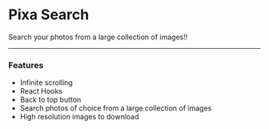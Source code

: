 # Pixa Search

Search your photos from a large collection of images!!

---

### Features
- Infinite scrolling
- React Hooks
- Back to top button
- Search photos of choice from a large collection of images
- High resolution images to download
